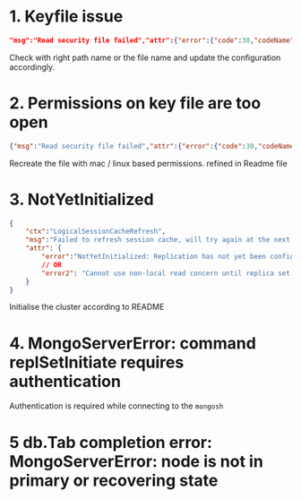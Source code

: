 
# 1. Keyfile issue 

```json
"msg":"Read security file failed","attr":{"error":{"code":30,"codeName":"InvalidPath","errmsg":"Error reading file /opt/keyfile/keyfile: No such file or directory"}}
```

Check with right path name or the file name and update the configuration accordingly.

# 2. Permissions on key file are too open

```json
{"msg":"Read security file failed","attr":{"error":{"code":30,"codeName":"InvalidPath","errmsg":"permissions on /opt/keyfile/mongoKeyFileMac are too open"}}}
```

Recreate the file with mac / linux based permissions. refined in Readme file


# 3. NotYetInitialized 

```json
{
    "ctx":"LogicalSessionCacheRefresh",
    "msg":"Failed to refresh session cache, will try again at the next refresh interval",
    "attr": {
        "error":"NotYetInitialized: Replication has not yet been configured",
        // OR
        "error2": "Cannot use non-local read concern until replica set is finished initializing"
    }
}
```

Initialise the cluster according to README

# 4. MongoServerError: command replSetInitiate requires authentication

Authentication is required while connecting to the `mongosh`

# 5  db.Tab completion error: MongoServerError: node is not in primary or recovering state



